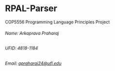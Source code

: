 # RPAL-Parser
COP5556 Programming Language Principles Project

###### Name: Arkaprava Praharaj
###### UFID: 4818-1184
###### Email: apraharaj24@ufl.edu

